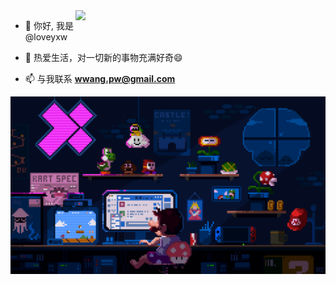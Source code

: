 
<img align="right" width="400" src="https://github-readme-stats.vercel.app/api?username=loveyxw&theme=buefy&show_icons=true">

- 👋 你好, 我是@loveyxw

- 💞️ 热爱生活，对一切新的事物充满好奇😄

- 📫 与我联系 **wwang.pw@gmail.com**



<!---
loveyxw/loveyxw is a ✨ special ✨ repository because its `README.md` (this file) appears on your GitHub profile.
You can click the Preview link to take a look at your changes.
--->
![](https://github.com/loveyxw/loveyxw/raw/main/%E5%8A%A8%E6%80%81%E9%85%B7%E5%9B%BE.gif)
